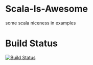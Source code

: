 Scala-Is-Awesome
================

some scala niceness in examples

Build Status
====================
[![Build Status](https://travis-ci.org/izmailoff/Scala-Is-Awesome.png?branch=master)](https://travis-ci.org/izmailoff/Scala-Is-Awesome)


